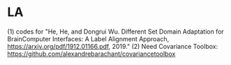 # LA
(1) codes for "He, He, and Dongrui Wu. Different Set Domain Adaptation for BrainComputer Interfaces: A Label Alignment Approach, https://arxiv.org/pdf/1912.01166.pdf, 2019."
(2) Need Covariance Toolbox: https://github.com/alexandrebarachant/covariancetoolbox
